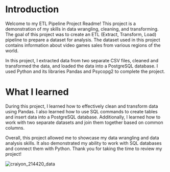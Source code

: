 # Introduction
Welcome to my ETL Pipeline Project Readme! This project is a demonstration of my skills in data wrangling, cleaning, and transforming. The goal of this project was to create an ETL (Extract, Transform, Load) pipeline to prepare a dataset for analysis. The dataset used in this project contains information about video games sales from various regions of the world.

In this project, I extracted data from two separate CSV files, cleaned and transformed the data, and loaded the data into a PostgreSQL database. I used Python and its libraries Pandas and Psycopg2 to complete the project.

# What I learned
During this project, I learned how to effectively clean and transform data using Pandas. I also learned how to use SQL commands to create tables and insert data into a PostgreSQL database. Additionally, I learned how to work with two separate datasets and join them together based on common columns.

Overall, this project allowed me to showcase my data wrangling and data analysis skills. It also demonstrated my ability to work with SQL databases and connect them with Python. Thank you for taking the time to review my project!

![craiyon_214420_data](https://user-images.githubusercontent.com/52866379/227403262-c10415f8-4965-49b0-93df-29527c5ed33e.png)

